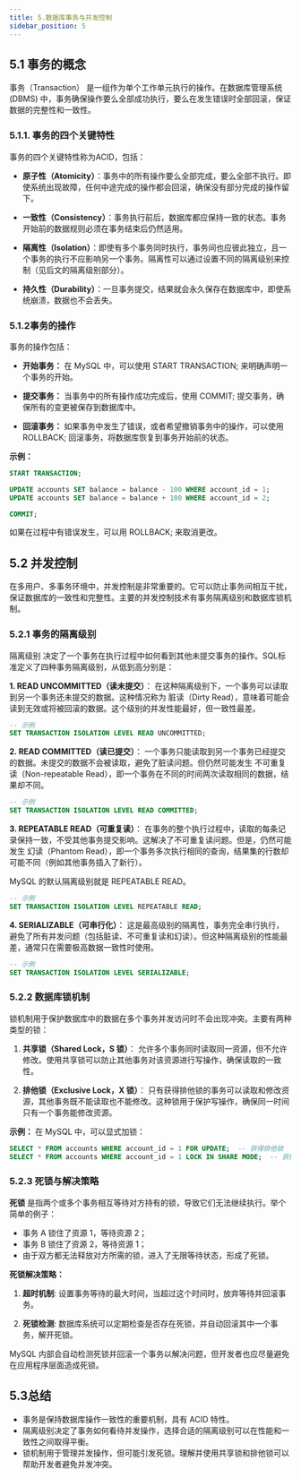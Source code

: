 ```yaml
---
title: 5.数据库事务与并发控制
sidebar_position: 5
---
```


## 5.1 事务的概念
事务（Transaction） 是一组作为单个工作单元执行的操作。在数据库管理系统 (DBMS) 中，事务确保操作要么全部成功执行，要么在发生错误时全部回滚，保证数据的完整性和一致性。

### 5.1.1. 事务的四个关键特性

事务的四个关键特性称为ACID，包括：

* **原子性（Atomicity）**：事务中的所有操作要么全部完成，要么全部不执行。即使系统出现故障，任何中途完成的操作都会回滚，确保没有部分完成的操作留下。

* **一致性（Consistency）**：事务执行前后，数据库都应保持一致的状态。事务开始前的数据规则必须在事务结束后仍然适用。

* **隔离性（Isolation）**：即使有多个事务同时执行，事务间也应彼此独立，且一个事务的执行不应影响另一个事务。隔离性可以通过设置不同的隔离级别来控制（见后文的隔离级别部分）。

* **持久性（Durability）**：一旦事务提交，结果就会永久保存在数据库中，即使系统崩溃，数据也不会丢失。

### 5.1.2事务的操作
事务的操作包括：

* **开始事务：** 在 MySQL 中，可以使用 START TRANSACTION; 来明确声明一个事务的开始。

* **提交事务：** 当事务中的所有操作成功完成后，使用 COMMIT; 提交事务，确保所有的变更被保存到数据库中。

* **回滚事务：** 如果事务中发生了错误，或者希望撤销事务中的操作，可以使用 ROLLBACK; 回滚事务，将数据库恢复到事务开始前的状态。

**示例：**
```sql
START TRANSACTION;

UPDATE accounts SET balance = balance - 100 WHERE account_id = 1;
UPDATE accounts SET balance = balance + 100 WHERE account_id = 2;

COMMIT;
```
如果在过程中有错误发生，可以用 ROLLBACK; 来取消更改。

## 5.2 并发控制
在多用户、多事务环境中，并发控制是非常重要的。它可以防止事务间相互干扰，保证数据库的一致性和完整性。主要的并发控制技术有事务隔离级别和数据库锁机制。

### 5.2.1 事务的隔离级别
隔离级别 决定了一个事务在执行过程中如何看到其他未提交事务的操作。SQL标准定义了四种事务隔离级别，从低到高分别是：

**1. READ UNCOMMITTED（读未提交）**： 在这种隔离级别下，一个事务可以读取到另一个事务还未提交的数据。这种情况称为 脏读（Dirty Read），意味着可能会读到无效或将被回滚的数据。这个级别的并发性能最好，但一致性最差。
```sql
-- 示例
SET TRANSACTION ISOLATION LEVEL READ UNCOMMITTED;
```

**2. READ COMMITTED（读已提交）**： 一个事务只能读取到另一个事务已经提交的数据。未提交的数据不会被读取，避免了脏读问题。但仍然可能发生 不可重复读（Non-repeatable Read），即一个事务在不同的时间两次读取相同的数据，结果却不同。

```sql
-- 示例
SET TRANSACTION ISOLATION LEVEL READ COMMITTED;
```

**3. REPEATABLE READ（可重复读）**： 在事务的整个执行过程中，读取的每条记录保持一致，不受其他事务提交影响。这解决了不可重复读问题。但是，仍然可能发生 幻读（Phantom Read），即一个事务多次执行相同的查询，结果集的行数却可能不同（例如其他事务插入了新行）。

MySQL 的默认隔离级别就是 REPEATABLE READ。

```sql
-- 示例
SET TRANSACTION ISOLATION LEVEL REPEATABLE READ;
```
**4. SERIALIZABLE（可串行化）**： 这是最高级别的隔离性，事务完全串行执行，避免了所有并发问题（包括脏读、不可重复读和幻读）。但这种隔离级别的性能最差，通常只在需要极高数据一致性时使用。

```sql
-- 示例
SET TRANSACTION ISOLATION LEVEL SERIALIZABLE;
```

### 5.2.2 数据库锁机制
锁机制用于保护数据库中的数据在多个事务并发访问时不会出现冲突。主要有两种类型的锁：

1. **共享锁（Shared Lock，S 锁）**： 允许多个事务同时读取同一资源，但不允许修改。使用共享锁可以防止其他事务对该资源进行写操作，确保读取的一致性。

2. **排他锁（Exclusive Lock，X 锁）**： 只有获得排他锁的事务可以读取和修改资源，其他事务既不能读取也不能修改。这种锁用于保护写操作，确保同一时间只有一个事务能修改资源。

**示例：** 在 MySQL 中，可以显式加锁：

```sql
SELECT * FROM accounts WHERE account_id = 1 FOR UPDATE;  -- 获得排他锁
SELECT * FROM accounts WHERE account_id = 1 LOCK IN SHARE MODE;  -- 获得共享锁
```

### 5.2.3 死锁与解决策略
**死锁** 是指两个或多个事务相互等待对方持有的锁，导致它们无法继续执行。举个简单的例子：

* 事务 A 锁住了资源 1，等待资源 2；
* 事务 B 锁住了资源 2，等待资源 1；
* 由于双方都无法释放对方所需的锁，进入了无限等待状态，形成了死锁。

**死锁解决策略：**

1. **超时机制**: 设置事务等待的最大时间，当超过这个时间时，放弃等待并回滚事务。

2. **死锁检测**: 数据库系统可以定期检查是否存在死锁，并自动回滚其中一个事务，解开死锁。

MySQL 内部会自动检测死锁并回滚一个事务以解决问题，但开发者也应尽量避免在应用程序层面造成死锁。

## 5.3总结
* 事务是保持数据库操作一致性的重要机制，具有 ACID 特性。
* 隔离级别决定了事务如何看待并发操作，选择合适的隔离级别可以在性能和一致性之间取得平衡。
* 锁机制用于管理并发操作，但可能引发死锁。理解并使用共享锁和排他锁可以帮助开发者避免并发冲突。